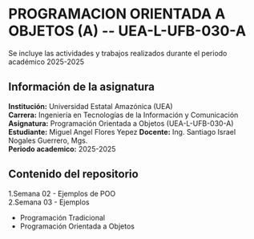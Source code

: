 # PROGRAMACION ORIENTADA A OBJETOS (A) -- UEA-L-UFB-030-A

Se incluye las actividades y trabajos realizados durante el periodo académico 2025-2025


## Información de la asignatura

**Institución:** Universidad Estatal Amazónica (UEA)  
**Carrera:** Ingeniería en Tecnologías de la Información y Comunicación  
**Asignatura:** Programación Orientada a Objetos (UEA-L-UFB-030-A)  
**Estudiante:** Miguel Angel Flores Yepez
**Docente:** Ing. Santiago Israel Nogales Guerrero, Mgs.  
**Periodo academico:** 2025-2025

## Contenido del repositorio

1.Semana 02 - Ejemplos de POO  
2.Semana 03 - Ejemplos
- Programación Tradicional
- Programación Orientada a Objetos


